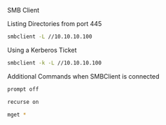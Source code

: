 SMB Client

Listing Directories from port 445

~~~bash
smbclient -L //10.10.10.100
~~~

Using a Kerberos Ticket

~~~bash
smbclient -k -L //10.10.10.100
~~~

Additional Commands when SMBClient is connected

~~~bash
prompt off
~~~

~~~bash
recurse on
~~~

~~~bash
mget *
~~~

